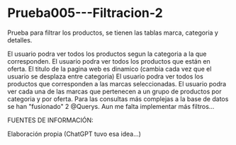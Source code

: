 # Prueba005---Filtracion-2
Prueba para filtrar los productos, se tienen las tablas marca, categoria y detalles.

El usuario podra ver todos los productos segun la categoria a la que corresponden.
El usuario podra ver todos los productos que están en oferta.
El titulo de la pagina web es dinamico (cambia cada vez que el usuario se desplaza entre categoria)
El usuario podra ver todos los productos que corresponden a las marcas seleccionadas.
El usuario podra ver cada una de las marcas que pertenecen a un grupo de productos por categoria y por oferta.
Para las consultas más complejas a la base de datos se han "fusionado" 2 @Querys.
Aun me falta implementar más filtros...

FUENTES DE INFORMACIÓN:

Elaboración propia (ChatGPT tuvo esa idea...)
